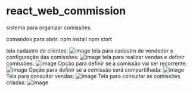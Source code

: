 # react_web_commission
sistema para organizar comissões.

comandos para abrir:
npm install
npm start

tela cadastro de clientes:
![image](https://github.com/viniciudev/react_web_commission/assets/137787628/2407eb12-cac1-49ad-a96d-1cfaf4357098)
tela para cadastro de vendedor e configuração das comissões:
![image](https://github.com/viniciudev/react_web_commission/assets/137787628/0a92c3e0-444b-4786-83b9-4a532a98df8c)
tela para realizar vendas e definir comissões:
![image](https://github.com/viniciudev/react_web_commission/assets/137787628/ce8381d8-6725-49d6-9990-cd4d26256b07)
Opção para definir se a comissão vai ser recorrente:
![image](https://github.com/viniciudev/react_web_commission/assets/137787628/78329b46-2635-4b9f-bf6a-b3aa6b8bfa9d)
Opção para definir se a comissão será compartilhada:
![image](https://github.com/viniciudev/react_web_commission/assets/137787628/ee34e7d7-d82b-405f-a86e-eaa1c8ded699)
Tela para consultar vendas:
![image](https://github.com/viniciudev/react_web_commission/assets/137787628/3e7b5e4a-8334-4824-982d-8c243f46276a)
Tela para consultar as comissões criadas:
![image](https://github.com/viniciudev/react_web_commission/assets/137787628/b8a0d13b-78c2-4dd5-9ad6-f7e958015746)


